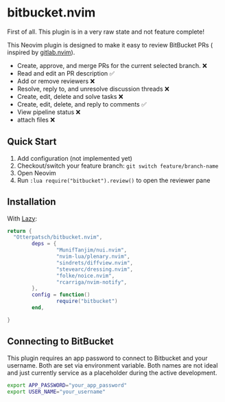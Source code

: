# bitbucket.nvim

First of all. This plugin is in a very raw state and not feature complete! 

This Neovim plugin is designed to make it easy to review BitBucket PRs ( inspired by [gitlab.nvim](https://github.com/harrisoncramer/gitlab.nvim/)).

- Create, approve, and merge PRs for the current selected branch. ❌
- Read and edit an PR description ✅
- Add or remove reviewers ❌
- Resolve, reply to, and unresolve discussion threads ❌
- Create, edit, delete and solve tasks ❌
- Create, edit, delete, and reply to comments ✅
- View pipeline status ❌
- attach files ❌

## Quick Start

1. Add configuration (not implemented yet)
2. Checkout/switch your feature branch: `git switch feature/branch-name`
3. Open Neovim
4. Run `:lua require("bitbucket").review()` to open the reviewer pane

## Installation

With <a href="https://github.com/folke/lazy.nvim">Lazy</a>:

```lua
return {
  "Otterpatsch/bitbucket.nvim",
        deps = {
                "MunifTanjim/nui.nvim",
                "nvim-lua/plenary.nvim",
                "sindrets/diffview.nvim",
                "stevearc/dressing.nvim",
                "folke/noice.nvim",
                "rcarriga/nvim-notify",
        },
        config = function()
                require("bitbucket")
        end,

}
```

## Connecting to BitBucket

This plugin requires an app password to connect to Bitbucket and your username.  Both are set via environment variable. Both names are not ideal and just currently service as a placeholder during the active development. 

```bash
export APP_PASSWORD="your_app_password"
export USER_NAME="your_username"
```
